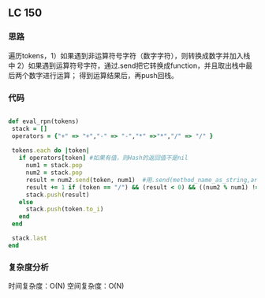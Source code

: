 ## LC 150

### 思路
遍历tokens，1）如果遇到非运算符号字符（数字字符），则转换成数字并加入栈中
2）如果遇到运算符号字符，通过.send把它转换成function，并且取出栈中最后两个数字进行运算；
得到运算结果后，再push回栈。

### 代码
 ``` Ruby

def eval_rpn(tokens)
  stack = []
  operators = {"+" => "+","-" => "-","*" =>"*","/" => "/" }
  
  tokens.each do |token|  
    if operators[token] #如果有值，则Hash的返回值不是nil
      num1 = stack.pop
      num2 = stack.pop
      result = num2.send(token, num1)  #用.send(method_name_as_string,argument)来把字符运算符号转换成运算符号
      result += 1 if (token == "/") && (result < 0) && ((num2 % num1) != 0 )
      stack.push(result)
    else
      stack.push(token.to_i)
    end 
  end 

  stack.last
end


```
### 复杂度分析
时间复杂度：O(N)
空间复杂度：O(N)